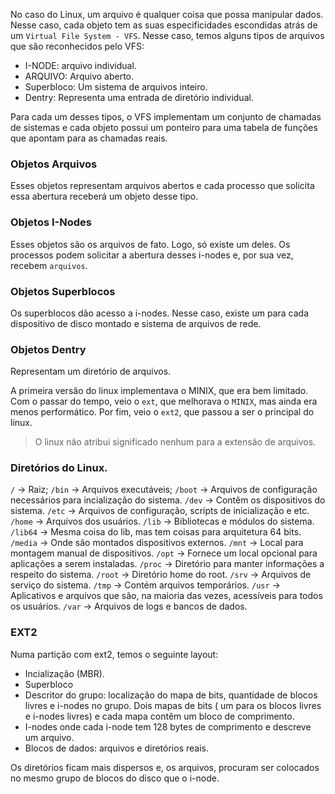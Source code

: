 No caso do Linux, um arquivo é qualquer coisa que possa manipular dados. Nesse caso, cada objeto tem as suas especificidades escondidas atrás de um `Virtual File System - VFS`. Nesse caso, temos alguns tipos de arquivos que são reconhecidos pelo VFS:
- I-NODE: arquivo individual.
- ARQUIVO: Arquivo aberto.
- Superbloco: Um sistema de arquivos inteiro.
- Dentry: Representa uma entrada de diretório individual.

Para cada um desses tipos, o VFS implementam um conjunto de chamadas de sistemas e cada objeto possui um ponteiro para uma tabela de funções que apontam para as chamadas reais.

### Objetos Arquivos
Esses objetos representam arquivos abertos e cada processo que solicita essa abertura receberá um objeto desse tipo.

### Objetos I-Nodes
Esses objetos são os arquivos de fato. Logo, só existe um deles. Os processos podem solicitar a abertura desses i-nodes e, por sua vez, recebem `arquivos`.

### Objetos Superblocos 
Os superblocos dão acesso a i-nodes. Nesse caso, existe um para cada dispositivo de disco montado e sistema de arquivos de rede.

### Objetos Dentry
Representam um diretório de arquivos.

A primeira versão do linux implementava o MINIX, que era bem limitado. Com o passar do tempo, veio o `ext`, que melhorava o `MINIX`, mas ainda era menos performático. Por fim, veio o `ext2`, que passou a ser o principal do linux.

> O linux não atribui significado nenhum para a extensão de arquivos.

### Diretórios do Linux.

`/` -> Raiz;
`/bin` ->  Arquivos executáveis;
`/boot` -> Arquivos de configuração necessários para incialização do sistema.
`/dev` -> Contêm os dispositivos do sistema.
`/etc` -> Arquivos de configuração, scripts de inicialização e etc.
`/home` -> Arquivos dos usuários.
`/lib` -> Bibliotecas e módulos do sistema.
`/lib64` -> Mesma coisa do lib, mas tem coisas para arquitetura 64 bits.
`/media` -> Onde são montados dispositivos externos.
`/mnt` -> Local para montagem manual de dispositivos.
`/opt` -> Fornece um local opcional para aplicações a serem instaladas. 
`/proc` -> Diretório para manter informações a respeito do sistema.
`/root` -> Diretório home do root.
`/srv` -> Arquivos de serviço do sistema.
`/tmp` -> Contém arquivos temporários.
`/usr` -> Aplicativos e arquivos que são, na maioria das vezes, acessíveis para todos os usuários.
`/var` -> Arquivos de logs e bancos de dados.

### EXT2

Numa partição com ext2, temos o seguinte layout:
- Incialização (MBR).
- Superbloco
- Descritor do grupo: localização do mapa de bits, quantidade de blocos livres e i-nodes no grupo. Dois mapas de bits ( um para os blocos livres e i-nodes livres) e cada mapa contêm um bloco de comprimento.
- I-nodes onde cada i-node tem 128 bytes de comprimento e descreve um arquivo.
- Blocos de dados: arquivos e diretórios reais.

Os diretórios ficam mais dispersos e, os arquivos, procuram ser colocados no mesmo grupo de blocos do disco que o i-node.

